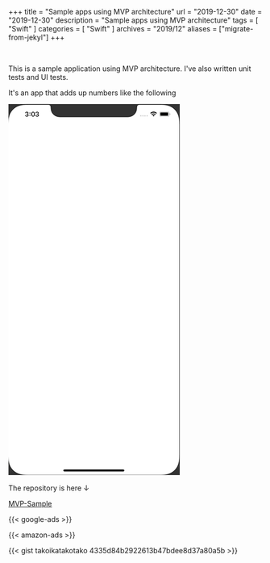 +++
title =  "Sample apps using MVP architecture"
url = "2019-12-30"
date = "2019-12-30"
description = "Sample apps using MVP architecture"
tags = [
    "Swift"
]
categories = [
    "Swift"
]
archives = "2019/12"
aliases = ["migrate-from-jekyl"]
+++

<br>

This is a sample application using MVP architecture.
I've also written unit tests and UI tests.

It's an app that adds up numbers like the following

![MVP](1.gif)

The repository is here ↓

[MVP-Sample](https://github.com/takoikatakotako/MVP-Sample)

<!-- Google Ads -->
{{< google-ads >}}

<!-- Amazon Ads -->
{{< amazon-ads >}}

{{< gist takoikatakotako 4335d84b2922613b47bdee8d37a80a5b >}}
